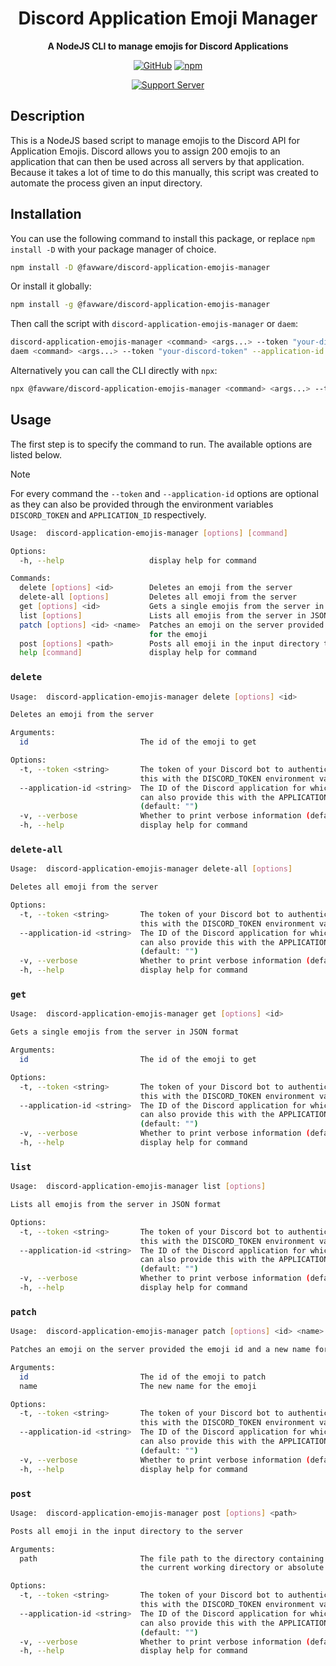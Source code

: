 <div align="center">

# Discord Application Emoji Manager

**A NodeJS CLI to manage emojis for Discord Applications**

[![GitHub](https://img.shields.io/github/license/favware/discord-application-emojis-manager)](https://github.com/favware/discord-application-emojis-manager/blob/main/LICENSE)
[![npm](https://img.shields.io/npm/v/@favware/discord-application-emojis-manager?color=crimson&logo=npm)](https://www.npmjs.com/package/@favware/discord-application-emojis-manager)

[![Support Server](https://discord.com/api/guilds/512303595966824458/embed.png?style=banner2)](https://join.favware.tech)

</div>

## Description

This is a NodeJS based script to manage emojis to the Discord API for
Application Emojis. Discord allows you to assign 200 emojis to an application
that can then be used across all servers by that application. Because it takes a
lot of time to do this manually, this script was created to automate the process
given an input directory.

## Installation

You can use the following command to install this package, or replace
`npm install -D` with your package manager of choice.

```sh
npm install -D @favware/discord-application-emojis-manager
```

Or install it globally:

```sh
npm install -g @favware/discord-application-emojis-manager
```

Then call the script with `discord-application-emojis-manager` or `daem`:

```sh
discord-application-emojis-manager <command> <args...> --token "your-discord-token" --application-id "your application id"
daem <command> <args...> --token "your-discord-token" --application-id "your application id"
```

Alternatively you can call the CLI directly with `npx`:

```sh
npx @favware/discord-application-emojis-manager <command> <args...> --token "your-discord-token" --application-id "your application id"
```

## Usage

The first step is to specify the command to run. The available options are
listed below.

> [!NOTE]
>
> For every command the `--token` and `--application-id` options are optional as
> they can also be provided through the environment variables `DISCORD_TOKEN`
> and `APPLICATION_ID` respectively.

```sh
Usage:  discord-application-emojis-manager [options] [command]

Options:
  -h, --help                   display help for command

Commands:
  delete [options] <id>        Deletes an emoji from the server
  delete-all [options]         Deletes all emoji from the server
  get [options] <id>           Gets a single emojis from the server in JSON format
  list [options]               Lists all emojis from the server in JSON format
  patch [options] <id> <name>  Patches an emoji on the server provided the emoji id and a new name
                               for the emoji
  post [options] <path>        Posts all emoji in the input directory to the server
  help [command]               display help for command
```

### `delete`

```sh
Usage:  discord-application-emojis-manager delete [options] <id>

Deletes an emoji from the server

Arguments:
  id                         The id of the emoji to get

Options:
  -t, --token <string>       The token of your Discord bot to authenticate with. You can also provide
                             this with the DISCORD_TOKEN environment variable. (default: "")
  --application-id <string>  The ID of the Discord application for which to manage the emojis. You
                             can also provide this with the APPLICATION_ID environment variable.
                             (default: "")
  -v, --verbose              Whether to print verbose information (default: false)
  -h, --help                 display help for command
```

### `delete-all`

```sh
Usage:  discord-application-emojis-manager delete-all [options]

Deletes all emoji from the server

Options:
  -t, --token <string>       The token of your Discord bot to authenticate with. You can also provide
                             this with the DISCORD_TOKEN environment variable. (default: "")
  --application-id <string>  The ID of the Discord application for which to manage the emojis. You
                             can also provide this with the APPLICATION_ID environment variable.
                             (default: "")
  -v, --verbose              Whether to print verbose information (default: false)
  -h, --help                 display help for command
```

### `get`

```sh
Usage:  discord-application-emojis-manager get [options] <id>

Gets a single emojis from the server in JSON format

Arguments:
  id                         The id of the emoji to get

Options:
  -t, --token <string>       The token of your Discord bot to authenticate with. You can also provide
                             this with the DISCORD_TOKEN environment variable. (default: "")
  --application-id <string>  The ID of the Discord application for which to manage the emojis. You
                             can also provide this with the APPLICATION_ID environment variable.
                             (default: "")
  -v, --verbose              Whether to print verbose information (default: false)
  -h, --help                 display help for command
```

### `list`

```sh
Usage:  discord-application-emojis-manager list [options]

Lists all emojis from the server in JSON format

Options:
  -t, --token <string>       The token of your Discord bot to authenticate with. You can also provide
                             this with the DISCORD_TOKEN environment variable. (default: "")
  --application-id <string>  The ID of the Discord application for which to manage the emojis. You
                             can also provide this with the APPLICATION_ID environment variable.
                             (default: "")
  -v, --verbose              Whether to print verbose information (default: false)
  -h, --help                 display help for command
```

### `patch`

```sh
Usage:  discord-application-emojis-manager patch [options] <id> <name>

Patches an emoji on the server provided the emoji id and a new name for the emoji

Arguments:
  id                         The id of the emoji to patch
  name                       The new name for the emoji

Options:
  -t, --token <string>       The token of your Discord bot to authenticate with. You can also provide
                             this with the DISCORD_TOKEN environment variable. (default: "")
  --application-id <string>  The ID of the Discord application for which to manage the emojis. You
                             can also provide this with the APPLICATION_ID environment variable.
                             (default: "")
  -v, --verbose              Whether to print verbose information (default: false)
  -h, --help                 display help for command
```

### `post`

```sh
Usage:  discord-application-emojis-manager post [options] <path>

Posts all emoji in the input directory to the server

Arguments:
  path                       The file path to the directory containing the emojis, can be relative to
                             the current working directory or absolute.

Options:
  -t, --token <string>       The token of your Discord bot to authenticate with. You can also provide
                             this with the DISCORD_TOKEN environment variable. (default: "")
  --application-id <string>  The ID of the Discord application for which to manage the emojis. You
                             can also provide this with the APPLICATION_ID environment variable.
                             (default: "")
  -v, --verbose              Whether to print verbose information (default: false)
  -h, --help                 display help for command
```
